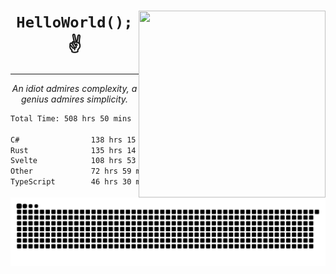 <div text-align="center">
    <img src="https://i.imgur.com/h1q15Kt.gife" align="right" width="299" height="299">
    <h1 align="center"><code>HelloWorld();</code> ✌️</h1>
    <hr>
    <p align="center"><i>An idiot admires complexity, a genius admires simplicity.</i></p>
</div>

<!--START_SECTION:waka-->

```txt
Total Time: 508 hrs 50 mins

C#                138 hrs 15 mins ██████░░░░░░░░░░░░░░░░░░░   23.76 %
Rust              135 hrs 14 mins █████▓░░░░░░░░░░░░░░░░░░░   23.24 %
Svelte            108 hrs 53 mins ████▓░░░░░░░░░░░░░░░░░░░░   18.71 %
Other             72 hrs 59 mins  ███░░░░░░░░░░░░░░░░░░░░░░   12.55 %
TypeScript        46 hrs 30 mins  ██░░░░░░░░░░░░░░░░░░░░░░░   07.99 %
```

<!--END_SECTION:waka-->

<picture>
  <source media="(prefers-color-scheme: dark)" srcset="https://raw.githubusercontent.com/Somfic/Somfic/main/github-contribution-grid-snake-dark.svg">
  <source media="(prefers-color-scheme: light)" srcset="https://raw.githubusercontent.com/Somfic/Somfic/main/github-contribution-grid-snake.svg">
  <img alt="github contribution grid snake animation" src="https://raw.githubusercontent.com/Somfic/Somfic/main/github-contribution-grid-snake.svg">
</picture>
